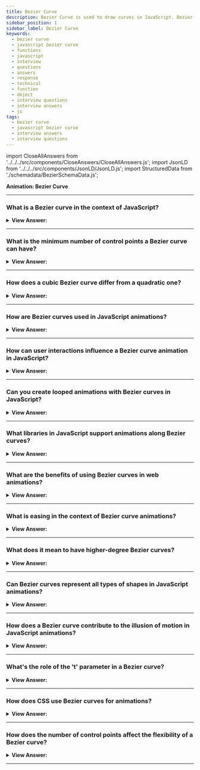 ```yaml
---
title: Bezier Curve
description: Bezier Curve is used to draw curves in JavaScript. Bezier curves are used in computer graphics to draw shapes. - JavaScript Interview Questions and Answers.
sidebar_position: 1
sidebar_label: Bezier Curve
keywords:
  - bezier curve
  - javascript bezier curve
  - functions
  - javascript
  - interview
  - questions
  - answers
  - response
  - technical
  - function
  - object
  - interview questions
  - interview answers
  - js
tags:
  - bezier curve
  - javascript bezier curve
  - interview answers
  - interview questions
---
```


import CloseAllAnswers from '../../../src/components/CloseAnswers/CloseAllAnswers.js';
import JsonLD from '../../../src/components/JsonLD/JsonLD.js';
import StructuredData from './schemadata/BezierSchemaData.js';

<JsonLD data={StructuredData} />

<head>
  <title>Bezier Curve | JavaScript Frontend Phone Interview</title>
</head>

**Animation: Bezier Curve**

<CloseAllAnswers />

---

### What is a Bezier curve in the context of JavaScript?

<details>
  <summary><strong>View Answer:</strong></summary>
  <div>
  <div><strong>Interview Response:</strong> A Bezier curve is a mathematical tool used in computer graphics to produce curves that are precisely controlled. In the context of JavaScript, we often see Bezier curves used with the HTML canvas element to create curves.
    </div><br />
  <div><strong>Technical Response:</strong> A Bezier curve is a parametric curve used in computer graphics and related fields, defined by a set of control points with a minimum of two but potentially more points. Bezier curves are used to draw shapes, CSS animation, or other implementations. They are a straightforward thing, worth studying.
    </div><br />
  <div><strong className="codeExample">Code Example:</strong><br /><br />

  <div></div>

Here is a simple example in JavaScript using the quadraticCurveTo method for drawing a quadratic Bezier curve on a canvas. The quadraticCurveTo method takes 4 arguments: cp1x, cp1y, x, and y. The first two arguments are control points which determine the shape and direction of the curve, the last two arguments are the end point of the curve.

```javascript
let canvas = document.getElementById('myCanvas');
let context = canvas.getContext('2d');

context.beginPath();
context.moveTo(50, 50); // Starting point of the line
context.quadraticCurveTo(100, 25, 150, 50); // Control point and end point
context.stroke();
```

For a cubic Bezier curve, you would use the bezierCurveTo method. It requires three control points (two for the curve direction and one for the end point).

```javascript
let canvas = document.getElementById('myCanvas');
let context = canvas.getContext('2d');

context.beginPath();
context.moveTo(50, 50); // Starting point of the line
context.bezierCurveTo(75, 25, 125, 75, 150, 50); // Two control points and the end point
context.stroke();
```

You can manipulate these points to achieve different curves.

  </div>
  </div>
</details>

---

### What is the minimum number of control points a Bezier curve can have?

<details>
  <summary><strong>View Answer:</strong></summary>
  <div>
  <div><strong>Interview Response:</strong> A Bezier curve requires at least two control points but can have many more. These two points form the simplest Bezier curve which is a straight line. The number of control points determines the curve's degree: a curve with n points is of degree n-1.
    </div><br />
  <div><strong className="codeExample">Code Example:</strong><br /><br />

  <div></div>

```javascript
let canvas = document.getElementById('myCanvas');
let context = canvas.getContext('2d');

context.beginPath();
context.moveTo(50, 50); // Starting point
context.lineTo(150, 50); // End point
context.stroke();
```

In this example, the moveTo() function defines the starting point of the line, the lineTo() function defines the end point of the line, and stroke() function actually draws the line. The line drawn is a simple straight line which is technically a Bezier curve with two control points.

  </div>
  </div>
</details>

---

### How does a cubic Bezier curve differ from a quadratic one?

<details>
  <summary><strong>View Answer:</strong></summary>
  <div>
  <div><strong>Interview Response:</strong> A quadratic Bezier curve is defined by three control points and forms a parabola, while a cubic Bezier curve uses four control points, allowing for more complex shapes.
    </div><br />
  <div><strong>Technical Response:</strong> The main difference between a cubic and a quadratic Bezier curve lies in the number of control points they have: a quadratic Bezier curve has one control point, while a cubic Bezier curve has two control points. The cubic Bezier curve is more flexible than the quadratic one because it has an additional control point that allows for more complex and varied shapes.
    </div><br />
  <div><strong className="codeExample">Code Example:</strong><br /><br />

  <div></div>

Here is an example in JavaScript of a quadratic Bezier curve and a cubic Bezier curve, using the HTML canvas:

Quadratic Bezier Curve:

```javascript
let canvas = document.getElementById('myCanvas');
let context = canvas.getContext('2d');

context.beginPath();
context.moveTo(50, 50); // Starting point
context.quadraticCurveTo(100, 25, 150, 50); // Control point and end point
context.stroke();
```

Cubic Bezier Curve:

```javascript
let canvas = document.getElementById('myCanvas');
let context = canvas.getContext('2d');

context.beginPath();
context.moveTo(50, 50); // Starting point
context.bezierCurveTo(75, 25, 125, 75, 150, 50); // Two control points and the end point
context.stroke();
```

The quadraticCurveTo method takes the control point and the end point as parameters, while the bezierCurveTo method takes two control points and the end point.

  </div>
  </div>
</details>

---

### How are Bezier curves used in JavaScript animations?

<details>
  <summary><strong>View Answer:</strong></summary>
  <div>
  <div><strong>Interview Response:</strong> Bezier curves in JavaScript animations are often used to ease transitions. They can create smooth and natural motion in animations. In the context of animations, a Bezier curve can be used to determine the velocity over time of an object.
    </div><br />
  <div><strong className="codeExample">Code Example:</strong><br /><br />

  <div></div>

Here's an example of how you might use a cubic Bezier curve to animate an element using the Web Animations API:

```javascript
let element = document.getElementById('animatedElement');

element.animate([
  // keyframes
  { transform: 'translateX(0px)' }, 
  { transform: 'translateX(300px)' }
], { 
  // timing options
  duration: 1000, 
  iterations: Infinity,
  easing: 'cubic-bezier(.42,0,.58,1)' // This is the 'ease-in-out' cubic-bezier curve
});
```

In this example, `element` will move from left to right across 300 pixels, back and forth infinitely. The animation lasts 1 second (`duration: 1000`), and the `easing: 'cubic-bezier(.42,0,.58,1)'` line applies an 'ease-in-out' curve to the animation. This means the element will start slow, speed up, and then slow down again, creating a smooth movement.

The four numbers within the `cubic-bezier()` function represent the two control points of the Bezier curve. They're used to shape the function and thereby influence the acceleration and deceleration of the animation.

  </div>
  </div>
</details>

---

### How can user interactions influence a Bezier curve animation in JavaScript?

<details>
  <summary><strong>View Answer:</strong></summary>
  <div>
  <div><strong>Interview Response:</strong> User interactions, such as clicks or drags, can be used to dynamically adjust the control points of a Bezier curve, altering the animation.
    </div><br />
  <div><strong className="codeExample">Code Example:</strong><br /><br />

  <div></div>

Here's an example of using a mouse event to influence the control points of a quadratic Bezier curve animation. We will use the mouse coordinates as the control point of the curve.

```javascript
let canvas = document.getElementById('myCanvas');
let context = canvas.getContext('2d');
let controlPoint = { x: 0, y: 0 };

canvas.addEventListener('mousemove', function(e) {
  controlPoint.x = e.clientX - canvas.offsetLeft;
  controlPoint.y = e.clientY - canvas.offsetTop;
  drawCurve();
});

function drawCurve() {
  context.clearRect(0, 0, canvas.width, canvas.height);  // Clear the canvas
  context.beginPath();
  context.moveTo(50, 150); // Starting point
  context.quadraticCurveTo(controlPoint.x, controlPoint.y, 250, 150); // Control point and end point
  context.stroke();
}

drawCurve();
```

In this example, we've added an event listener to the canvas for the mousemove event. When the mouse moves, the control point of the Bezier curve changes to the current mouse position, which influences the curve's shape. The canvas is cleared and the curve is redrawn on every mouse move, creating an animation effect where the curve changes based on the mouse position.

  </div>
  </div>
</details>

---

### Can you create looped animations with Bezier curves in JavaScript?

<details>
  <summary><strong>View Answer:</strong></summary>
  <div>
  <div><strong>Interview Response:</strong> Yes, by resetting an animation to its initial state upon completion, you can create a continuous loop, using Bezier curves for smooth transitions. One common approach is to use `requestAnimationFrame`, which calls a function to update the animation before the next repaint. This makes it a good choice for creating smooth animations.
    </div><br />
  <div><strong className="codeExample">Code Example:</strong><br /><br />

  <div></div>

Here's a simple example of a looped animation where a point moves along a quadratic Bezier curve:

```javascript
let canvas = document.getElementById('myCanvas');
let ctx = canvas.getContext('2d');

let t = 0;  // Parameter along the curve (0 <= t <= 1)

let points = {
  start: {x: 50, y: 200},
  cp: {x: 150, y: 50},  // Control point
  end: {x: 250, y: 200}
};

function animate() {
  ctx.clearRect(0, 0, canvas.width, canvas.height);
  
  // Draw the Bezier curve
  ctx.beginPath();
  ctx.moveTo(points.start.x, points.start.y);
  ctx.quadraticCurveTo(points.cp.x, points.cp.y, points.end.x, points.end.y);
  ctx.stroke();

  // Calculate the point's coordinates along the curve
  let xt = Math.pow(1 - t, 2) * points.start.x + 2 * (1 - t) * t * points.cp.x + Math.pow(t, 2) * points.end.x;
  let yt = Math.pow(1 - t, 2) * points.start.y + 2 * (1 - t) * t * points.cp.y + Math.pow(t, 2) * points.end.y;

  // Draw the point on the curve
  ctx.beginPath();
  ctx.arc(xt, yt, 5, 0, Math.PI * 2);
  ctx.fill();

  // Update t
  t += 0.01;
  
  // Loop t back to 0 once it reaches 1
  if (t > 1) {
    t = 0;
  }

  // Loop the animation
  requestAnimationFrame(animate);
}

animate();
```

In this example, we create a point that moves along a quadratic Bezier curve. The position of the point is calculated with the formula for a quadratic Bezier curve. The `t` variable is used to control the point's position along the curve, and it's incremented on each frame of the animation until it reaches `1`, at which point it loops back to `0`.

  </div>
  </div>
</details>

---

### What libraries in JavaScript support animations along Bezier curves?

<details>
  <summary><strong>View Answer:</strong></summary>
  <div>
  <div><strong>Interview Response:</strong> Libraries such as GreenSock (GSAP) and D3.js support animations along Bezier curves, offering powerful tools for creating complex animations.
    </div>
  </div>
</details>

---

### What are the benefits of using Bezier curves in web animations?

<details>
  <summary><strong>View Answer:</strong></summary>
  <div>
  <div><strong>Interview Response:</strong> Bezier curves allow for smooth, customizable animations, enabling precise control over velocity and movement paths, enhancing the user experience.
    </div>
  </div>
</details>

---

### What is easing in the context of Bezier curve animations?

<details>
  <summary><strong>View Answer:</strong></summary>
  <div>
  <div><strong>Interview Response:</strong> Easing refers to the adjustment of animation speed over time. Bezier curves are often used to define easing functions, creating more natural, lifelike animations.
    </div>
  </div>
</details>

---

### What does it mean to have higher-degree Bezier curves?

<details>
  <summary><strong>View Answer:</strong></summary>
  <div>
  <div><strong>Interview Response:</strong> Higher-degree Bezier curves have more control points, allowing for more complex shapes. However, they are computationally more intensive.
    </div>
  </div>
</details>

---

### Can Bezier curves represent all types of shapes in JavaScript animations?

<details>
  <summary><strong>View Answer:</strong></summary>
  <div>
  <div><strong>Interview Response:</strong> Bezier curves can represent a wide range of shapes but not all. For instance, they can't perfectly form a circle, but can approximate it.
    </div>
  </div>
</details>

---

### How does a Bezier curve contribute to the illusion of motion in JavaScript animations?

<details>
  <summary><strong>View Answer:</strong></summary>
  <div>
  <div><strong>Interview Response:</strong> By gradually modifying a Bezier curve's control points, an element's position changes over time, creating the illusion of smooth motion.
    </div>
  </div>
</details>

---

### What's the role of the 't' parameter in a Bezier curve?

<details>
  <summary><strong>View Answer:</strong></summary>
  <div>
  <div><strong>Interview Response:</strong> In the context of a Bezier curve, the 't' parameter is often referred to as the "time" parameter. The 't' parameter in a Bezier curve interpolates the curve from the start (t=0) to the end (t=1). It determines where along the curve a point is.
    </div><br />
  <div><strong>Technical Response:</strong> In the context of a Bezier curve, the 't' parameter is often referred to as the "time" parameter. It's a value between 0 and 1 that is used to interpolate the curve. When 't' is 0, you are at the start of the curve; when 't' is 1, you are at the end of the curve. The 't' parameter can be thought of as how far along the curve you are. As 't' increases from 0 to 1, you move from the starting point of the curve, through the control points, towards the end point of the curve.
    </div><br />
  <div><strong className="codeExample">Code Example:</strong><br /><br />

  <div></div>

Here's a simple JavaScript example that demonstrates how 't' influences the position along a quadratic Bezier curve:

```javascript
let canvas = document.getElementById('myCanvas');
let context = canvas.getContext('2d');

let start = {x: 50, y: 200};
let cp = {x: 150, y: 50};  // Control point
let end = {x: 250, y: 200};

let t = 0.5;  // 0 <= t <= 1

context.beginPath();
context.moveTo(start.x, start.y);
context.quadraticCurveTo(cp.x, cp.y, end.x, end.y);
context.stroke();

// Calculate the 't' point's coordinates
let xt = Math.pow(1 - t, 2) * start.x + 2 * (1 - t) * t * cp.x + Math.pow(t, 2) * end.x;
let yt = Math.pow(1 - t, 2) * start.y + 2 * (1 - t) * t * cp.y + Math.pow(t, 2) * end.y;

context.beginPath();
context.arc(xt, yt, 5, 0, Math.PI * 2);
context.fill();
```

In this example, 't' is set to 0.5. We calculate the coordinates `(xt, yt)` at this point on the curve using the equation for a quadratic Bezier curve, and draw a point there. As you change 't' from 0 to 1, you'll see this point move along the curve from the start to the end.

  </div>
  </div>
</details>

---

### How does CSS use Bezier curves for animations?

<details>
  <summary><strong>View Answer:</strong></summary>
  <div>
  <div><strong>Interview Response:</strong> CSS animations can use Bezier curves through the `transition-timing-function` and `animation-timing-function` properties. These properties control how intermediate property keyframes are calculated, and Bezier curves can be used to achieve more natural, less mechanical transitions.
    </div><br />
  <div><strong className="codeExample">Code Example:</strong><br /><br />

  <div></div>

Here's a simple example of a CSS animation using a Bezier curve:

HTML:

```html
<div id="animatedBox"></div>
```

CSS:

```css
#animatedBox {
  width: 100px;
  height: 100px;
  background-color: red;
  position: relative;
  /* Animation properties */
  animation-name: moveBox;
  animation-duration: 2s;
  animation-iteration-count: infinite;
  /* Custom cubic Bezier curve */
  animation-timing-function: cubic-bezier(.17,.67,.83,.67);
}

@keyframes moveBox {
  0% { left: 0; }
  100% { left: 300px; }
}
```

In this example, the `animatedBox` div will move 300 pixels to the right and then snap back to its original position. The movement is animated according to the keyframes defined in `@keyframes moveBox`, and the `cubic-bezier(.17,.67,.83,.67)` function determines how the animation progresses over time.

The `cubic-bezier()` function takes four arguments that represent the coordinates for two control points for a cubic Bezier curve. They shape the function and thereby influence the acceleration and deceleration of the animation. The curve defined by `cubic-bezier(.17,.67,.83,.67)` starts slowly, accelerates in the middle of the transition, and then decelerates at the end.

  </div>
  </div>
</details>

---

### How does the number of control points affect the flexibility of a Bezier curve?

<details>
  <summary><strong>View Answer:</strong></summary>
  <div>
  <div><strong>Interview Response:</strong> More control points increase the flexibility of a Bezier curve, enabling the creation of more complex and diverse paths for animations.
    </div>
  </div>
</details>

---
